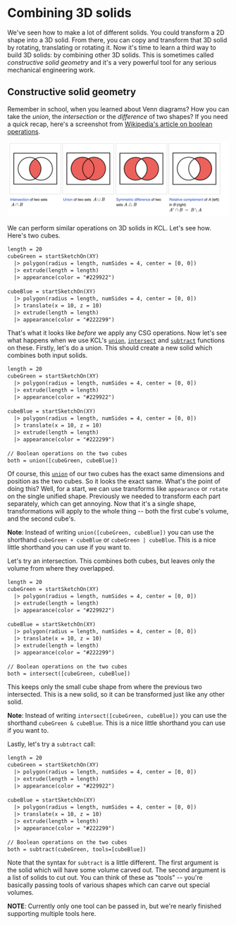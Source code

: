 # Combining 3D solids
<!-- toc -->

We've seen how to make a lot of different solids. You could transform a 2D shape into a 3D solid. From there, you can copy and transform that 3D solid by rotating, translating or rotating it. Now it's time to learn a third way to build 3D solids: by combining other 3D solids. This is sometimes called _constructive solid geometry_ and it's a very powerful tool for any serious mechanical engineering work.

## Constructive solid geometry

Remember in school, when you learned about Venn diagrams? How you can take the _union_, the _intersection_ or the _difference_ of two shapes? If you need a quick recap, here's a screenshot from [Wikipedia's article on boolean operations].

![Union, intersection and complement on 2D circles](images/static/boolean_2d_ops.png)

We can perform similar operations on 3D solids in KCL. Let's see how. Here's two cubes.

```kcl=two_cubes
length = 20
cubeGreen = startSketchOn(XY)
  |> polygon(radius = length, numSides = 4, center = [0, 0])
  |> extrude(length = length)
  |> appearance(color = "#229922")

cubeBlue = startSketchOn(XY)
  |> polygon(radius = length, numSides = 4, center = [0, 0])
  |> translate(x = 10, z = 10)
  |> extrude(length = length)
  |> appearance(color = "#222299")
```

<!-- KCL: name=two_cubes,skip3d=true,alt=One green and one blue cube-->

That's what it looks like _before_ we apply any CSG operations. Now let's see what happens when we use KCL's [`union`], [`intersect`] and [`subtract`] functions on these. Firstly, let's do a union. This should create a new solid which combines both input solids. 

```kcl=two_cubes_union
length = 20
cubeGreen = startSketchOn(XY)
  |> polygon(radius = length, numSides = 4, center = [0, 0])
  |> extrude(length = length)
  |> appearance(color = "#229922")

cubeBlue = startSketchOn(XY)
  |> polygon(radius = length, numSides = 4, center = [0, 0])
  |> translate(x = 10, z = 10)
  |> extrude(length = length)
  |> appearance(color = "#222299")

// Boolean operations on the two cubes
both = union([cubeGreen, cubeBlue])
```

<!-- KCL: name=two_cubes_union,skip3d=true,alt=Two gray cubes just like the previous picture-->

Of course, this [`union`] of our two cubes has the exact same dimensions and position as the two cubes. So it looks the exact same. What's the point of doing this? Well, for a start, we can use transforms like `appearance` or `rotate` on the single unified shape. Previously we needed to transform each part separately, which can get annoying. Now that it's a single shape, transformations will apply to the whole thing -- both the first cube's volume, and the second cube's.

**Note**: Instead of writing `union([cubeGreen, cubeBlue])` you can use the shorthand `cubeGreen + cubeBlue` or `cubeGreen | cubeBlue`. This is a nice little shorthand you can use if you want to.

Let's try an intersection. This combines both cubes, but leaves only the volume from where they overlapped.


```kcl=two_cubes_intersection
length = 20
cubeGreen = startSketchOn(XY)
  |> polygon(radius = length, numSides = 4, center = [0, 0])
  |> extrude(length = length)
  |> appearance(color = "#229922")

cubeBlue = startSketchOn(XY)
  |> polygon(radius = length, numSides = 4, center = [0, 0])
  |> translate(x = 10, z = 10)
  |> extrude(length = length)
  |> appearance(color = "#222299")

// Boolean operations on the two cubes
both = intersect([cubeGreen, cubeBlue])
```

<!-- KCL: name=two_cubes_intersection,skip3d=true,alt=Intersection of the two cubes-->

This keeps only the small cube shape from where the previous two intersected. This is a new solid, so it can be transformed just like any other solid. 

**Note**: Instead of writing `intersect([cubeGreen, cubeBlue])` you can use the shorthand `cubeGreen & cubeBlue`. This is a nice little shorthand you can use if you want to.

Lastly, let's try a `subtract` call:

```kcl=two_cubes_subtraction
length = 20
cubeGreen = startSketchOn(XY)
  |> polygon(radius = length, numSides = 4, center = [0, 0])
  |> extrude(length = length)
  |> appearance(color = "#229922")

cubeBlue = startSketchOn(XY)
  |> polygon(radius = length, numSides = 4, center = [0, 0])
  |> translate(x = 10, z = 10)
  |> extrude(length = length)
  |> appearance(color = "#222299")

// Boolean operations on the two cubes
both = subtract(cubeGreen, tools=[cubeBlue])
```

<!-- KCL: name=two_cubes_subtraction,skip3d=true,alt=Green cube with blue cube subtracted-->

Note that the syntax for `subtract` is a little different. The first argument is the solid which will have some volume carved out. The second argument is a list of solids to cut out. You can think of these as "tools" -- you're basically passing tools of various shapes which can carve out special volumes.

**NOTE**: Currently only one tool can be passed in, but we're nearly finished supporting multiple tools here.

[Wikipedia's article on boolean operations]: https://en.wikipedia.org/wiki/Set_(mathematics)#Basic_operations
[`intersect`]: https://zoo.dev/docs/kcl-std/functions/std-solid-intersect
[`subtract`]: https://zoo.dev/docs/kcl-std/functions/std-solid-subtract
[`union`]: https://zoo.dev/docs/kcl-std/functions/std-solid-union
